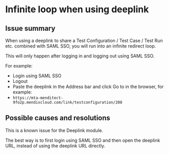 # Infinite loop when using deeplink

## Issue summary

When using a deeplink to share a Test Configuration /  Test Case / Test Run etc. combined with SAML SSO, you will run into an infinite redirect loop. 

This will only happen after logging in and logging out using SAML SSO.

For example:
- Login using SAML SSO
- Logout
- Paste the deeplink in the Address bar and click Go to in the browser, for example:
- `https://mta-menditect-9fo2p.mendixcloud.com/link/testconfiguration/208`

## Possible causes and resolutions

This is a known issue for the Deeplink module.

The best way is to first login using SAML SSO and then open the deeplink URL, instead of using the deeplink URL directly.